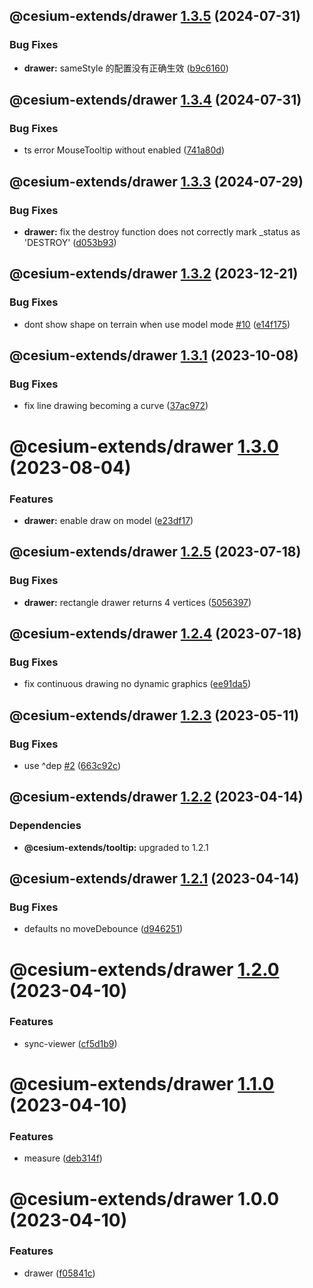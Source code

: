 ## @cesium-extends/drawer [1.3.5](https://github.com/hongfaqiu/cesium-extends/compare/@cesium-extends/drawer@1.3.4...@cesium-extends/drawer@1.3.5) (2024-07-31)

### Bug Fixes

- **drawer:** sameStyle 的配置没有正确生效 ([b9c6160](https://github.com/hongfaqiu/cesium-extends/commit/b9c6160ac17eae4515ba0e463b7ce5a73789fb88))

## @cesium-extends/drawer [1.3.4](https://github.com/hongfaqiu/cesium-extends/compare/@cesium-extends/drawer@1.3.3...@cesium-extends/drawer@1.3.4) (2024-07-31)

### Bug Fixes

- ts error MouseTooltip without enabled ([741a80d](https://github.com/hongfaqiu/cesium-extends/commit/741a80d0d69ce67e5db95b2e62b175d701989b7c))

## @cesium-extends/drawer [1.3.3](https://github.com/hongfaqiu/cesium-extends/compare/@cesium-extends/drawer@1.3.2...@cesium-extends/drawer@1.3.3) (2024-07-29)

### Bug Fixes

- **drawer:** fix the destroy function does not correctly mark \_status as 'DESTROY' ([d053b93](https://github.com/hongfaqiu/cesium-extends/commit/d053b9305acd200e323a1115f39842523b6508b2))

## @cesium-extends/drawer [1.3.2](https://github.com/hongfaqiu/cesium-extends/compare/@cesium-extends/drawer@1.3.1...@cesium-extends/drawer@1.3.2) (2023-12-21)

### Bug Fixes

- dont show shape on terrain when use model mode [#10](https://github.com/hongfaqiu/cesium-extends/issues/10) ([e14f175](https://github.com/hongfaqiu/cesium-extends/commit/e14f17560271bb48576c269c7779a559f793d6e6))

## @cesium-extends/drawer [1.3.1](https://github.com/hongfaqiu/cesium-extends/compare/@cesium-extends/drawer@1.3.0...@cesium-extends/drawer@1.3.1) (2023-10-08)

### Bug Fixes

- fix line drawing becoming a curve ([37ac972](https://github.com/hongfaqiu/cesium-extends/commit/37ac972add184f9c0ea8edd85c8b15dbf2dbae6e))

# @cesium-extends/drawer [1.3.0](https://github.com/hongfaqiu/cesium-extends/compare/@cesium-extends/drawer@1.2.5...@cesium-extends/drawer@1.3.0) (2023-08-04)

### Features

- **drawer:** enable draw on model ([e23df17](https://github.com/hongfaqiu/cesium-extends/commit/e23df176b92d20589d55b30b2da7afb2ca9a1956))

## @cesium-extends/drawer [1.2.5](https://github.com/hongfaqiu/cesium-extends/compare/@cesium-extends/drawer@1.2.4...@cesium-extends/drawer@1.2.5) (2023-07-18)

### Bug Fixes

- **drawer:** rectangle drawer returns 4 vertices ([5056397](https://github.com/hongfaqiu/cesium-extends/commit/505639736d67b9d0cb4fc38f13723d3cb3a49bc1))

## @cesium-extends/drawer [1.2.4](https://github.com/hongfaqiu/cesium-extends/compare/@cesium-extends/drawer@1.2.3...@cesium-extends/drawer@1.2.4) (2023-07-18)

### Bug Fixes

- fix continuous drawing no dynamic graphics ([ee91da5](https://github.com/hongfaqiu/cesium-extends/commit/ee91da5defde4776770cb9c3b37b9f2b337b003a))

## @cesium-extends/drawer [1.2.3](https://github.com/hongfaqiu/cesium-extends/compare/@cesium-extends/drawer@1.2.2...@cesium-extends/drawer@1.2.3) (2023-05-11)

### Bug Fixes

- use ^dep [#2](https://github.com/hongfaqiu/cesium-extends/issues/2) ([663c92c](https://github.com/hongfaqiu/cesium-extends/commit/663c92c0718c12174f45305a3b18d9fadcaf4ba2))

## @cesium-extends/drawer [1.2.2](https://github.com/hongfaqiu/cesium-extends/compare/@cesium-extends/drawer@1.2.1...@cesium-extends/drawer@1.2.2) (2023-04-14)

### Dependencies

- **@cesium-extends/tooltip:** upgraded to 1.2.1

## @cesium-extends/drawer [1.2.1](https://github.com/hongfaqiu/cesium-extends/compare/@cesium-extends/drawer@1.2.0...@cesium-extends/drawer@1.2.1) (2023-04-14)

### Bug Fixes

- defaults no moveDebounce ([d946251](https://github.com/hongfaqiu/cesium-extends/commit/d9462510849764043585fdbbbf1b9c0b73de30c6))

# @cesium-extends/drawer [1.2.0](https://github.com/hongfaqiu/cesium-extends/compare/@cesium-extends/drawer@1.1.0...@cesium-extends/drawer@1.2.0) (2023-04-10)

### Features

- sync-viewer ([cf5d1b9](https://github.com/hongfaqiu/cesium-extends/commit/cf5d1b9609e0ae702563eb82ecb4bb84081da975))

# @cesium-extends/drawer [1.1.0](https://github.com/hongfaqiu/cesium-extends/compare/@cesium-extends/drawer@1.0.0...@cesium-extends/drawer@1.1.0) (2023-04-10)

### Features

- measure ([deb314f](https://github.com/hongfaqiu/cesium-extends/commit/deb314f29fbcb2425a502dc1cee00b856bf30d4d))

# @cesium-extends/drawer 1.0.0 (2023-04-10)

### Features

- drawer ([f05841c](https://github.com/hongfaqiu/cesium-extends/commit/f05841cccea51a13a0eb9d858fa28a4f175418ae))
